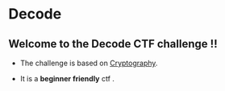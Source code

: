 # Decode

## Welcome to the Decode CTF challenge !!

* The challenge is based on [Cryptography](https://en.wikipedia.org/wiki/Cryptography).

* It is a **beginner friendly** ctf .









